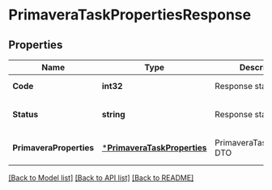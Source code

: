 # PrimaveraTaskPropertiesResponse

## Properties
Name | Type | Description | Notes
------------ | ------------- | ------------- | -------------
**Code** | **int32** | Response status code | [default to null]
**Status** | **string** | Response status | [optional] [default to null]
**PrimaveraProperties** | [***PrimaveraTaskProperties**](PrimaveraTaskProperties.md) | PrimaveraTaskProperties DTO | [optional] [default to null]

[[Back to Model list]](../README.md#documentation-for-models) [[Back to API list]](../README.md#documentation-for-api-endpoints) [[Back to README]](../README.md)



